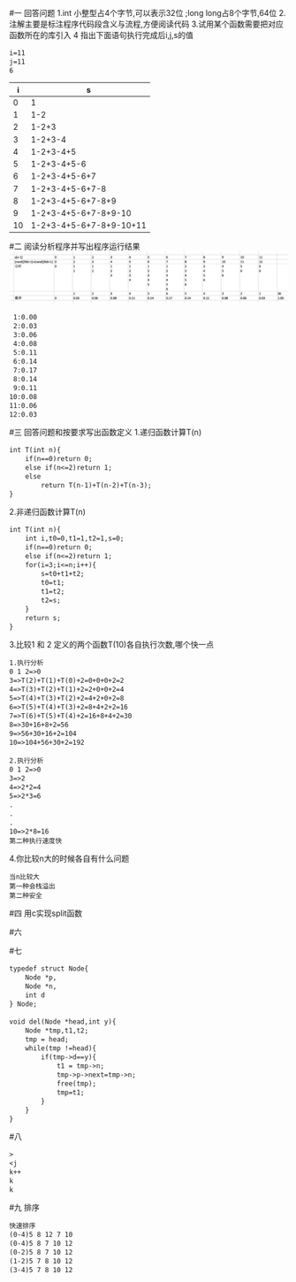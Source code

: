 #一 回答问题
1.int 小整型占4个字节,可以表示32位 ;long long占8个字节,64位
2.注解主要是标注程序代码段含义与流程,方便阅读代码
3.试用某个函数需要把对应函数所在的库引入
4 指出下面语句执行完成后i,j,s的值

```
i=11
j=11
6
```
|i|s|
|---|---|
|0|1|
|1|1-2|                    
|2|1-2+3|                  
|3|1-2+3-4|                
|4|1-2+3-4+5|              
|5|1-2+3-4+5-6|            
|6|1-2+3-4+5-6+7|          
|7|1-2+3-4+5-6+7-8|        
|8|1-2+3-4+5-6+7-8+9|      
|9|1-2+3-4+5-6+7-8+9-10|   
|10|1-2+3-4+5-6+7-8+9-10+11|

#二 阅读分析程序并写出程序运行结果
![分析程序](2.png)

```
 1:0.00
 2:0.03
 3:0.06
 4:0.08
 5:0.11
 6:0.14
 7:0.17
 8:0.14
 9:0.11
10:0.08
11:0.06
12:0.03
```

#三 回答问题和按要求写出函数定义
1.递归函数计算T(n)

```
int T(int n){
    if(n==0)return 0;
    else if(n<=2)return 1;
    else
        return T(n-1)+T(n-2)+T(n-3);
}
```
2.非递归函数计算T(n)

```
int T(int n){
    int i,t0=0,t1=1,t2=1,s=0;
    if(n==0)return 0;
    else if(n<=2)return 1;
    for(i=3;i<=n;i++){
        s=t0+t1+t2;
        t0=t1;
        t1=t2;
        t2=s;
    }
    return s;
}
```
3.比较1 和 2 定义的两个函数T(10)各自执行次数,哪个快一点

```
1.执行分析
0 1 2=>0
3=>T(2)+T(1)+T(0)+2=0+0+0+2=2
4=>T(3)+T(2)+T(1)+2=2+0+0+2=4
5=>T(4)+T(3)+T(2)+2=4+2+0+2=8
6=>T(5)+T(4)+T(3)+2=8+4+2+2=16
7=>T(6)+T(5)+T(4)+2=16+8+4+2=30
8=>30+16+8+2=56
9=>56+30+16+2=104
10=>104+56+30+2=192

2.执行分析
0 1 2=>0
3=>2
4=>2*2=4
5=>2*3=6
.
.
.
10=>2*8=16
第二种执行速度快
```

4.你比较n大的时候各自有什么问题

```
当n比较大
第一种会栈溢出
第二种安全
```

#四 用c实现split函数

#六

#七
```
typedef struct Node{
	Node *p,
	Node *n,
	int d
} Node;

void del(Node *head,int y){
	Node *tmp,t1,t2;
	tmp = head;
	while(tmp !=head){
		if(tmp->d==y){
			t1 = tmp->n;
			tmp->p->next=tmp->n;
			free(tmp);
			tmp=t1;
		}
	}
}
```

#八
```
>
<j
k++
k
k
```


#九 排序
```
快速排序
(0-4)5 8 12 7 10
(0-4)5 8 7 10 12
(0-2)5 8 7 10 12
(1-2)5 7 8 10 12
(3-4)5 7 8 10 12


```